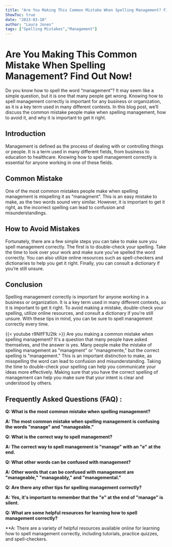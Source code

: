 ```yaml
---
title: "Are You Making This Common Mistake When Spelling Management? Find Out Now!"
ShowToc: true 
date: "2023-03-10"
author: "Laura Jones" 
tags: ["Spelling Mistakes","Management"]
---
```

# Are You Making This Common Mistake When Spelling Management? Find Out Now!

Do you know how to spell the word “management”? It may seem like a simple question, but it is one that many people get wrong. Knowing how to spell management correctly is important for any business or organization, as it is a key term used in many different contexts. In this blog post, we’ll discuss the common mistake people make when spelling management, how to avoid it, and why it is important to get it right.

## Introduction

Management is defined as the process of dealing with or controlling things or people. It is a term used in many different fields, from business to education to healthcare. Knowing how to spell management correctly is essential for anyone working in one of these fields.

## Common Mistake

One of the most common mistakes people make when spelling management is mispelling it as “managment”. This is an easy mistake to make, as the two words sound very similar. However, it is important to get it right, as the incorrect spelling can lead to confusion and misunderstandings.

## How to Avoid Mistakes

Fortunately, there are a few simple steps you can take to make sure you spell management correctly. The first is to double-check your spelling. Take the time to look over your work and make sure you’ve spelled the word correctly. You can also utilize online resources such as spell-checkers and dictionaries to help you get it right. Finally, you can consult a dictionary if you’re still unsure.

## Conclusion

Spelling management correctly is important for anyone working in a business or organization. It is a key term used in many different contexts, so it is important to get it right. To avoid making a mistake, double-check your spelling, utilize online resources, and consult a dictionary if you’re still unsure. With these tips in mind, you can be sure to spell management correctly every time.

{{< youtube r9NIfF1U2tk >}} 
Are you making a common mistake when spelling management? It's a question that many people have asked themselves, and the answer is yes. Many people make the mistake of spelling management as "managment" or "managmente," but the correct spelling is "management." This is an important distinction to make, as misspelling the word can lead to confusion and misunderstanding. Taking the time to double-check your spelling can help you communicate your ideas more effectively. Making sure that you have the correct spelling of management can help you make sure that your intent is clear and understood by others.

## Frequently Asked Questions (FAQ) :
**Q: What is the most common mistake when spelling management?**

**A: The most common mistake when spelling management is confusing the words "manage" and "manageable."**

**Q: What is the correct way to spell management?**

**A: The correct way to spell management is "manage" with an "e" at the end.**

**Q: What other words can be confused with management?**

**A: Other words that can be confused with management are "manageable," "manageably," and "managemental."**

**Q: Are there any other tips for spelling management correctly?**

**A: Yes, it's important to remember that the "e" at the end of "manage" is silent.**

**Q: What are some helpful resources for learning how to spell management correctly?**

**A: There are a variety of helpful resources available online for learning how to spell management correctly, including tutorials, practice quizzes, and spell-checkers.





